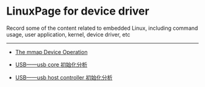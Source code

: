 # LinuxPage for device driver
Record some of the content related to embedded Linux, including command usage, user application, kernel, device driver, etc

------------------------------------------------------------------------------------------------------------------------------


 - [The mmap Device Operation](https://github.com/awokezhou/LinuxPage/wiki/The-mmap-Device-Operation)

 - [USB——usb core 初始化分析](https://github.com/awokezhou/LinuxPage/wiki/USB%E2%80%94%E2%80%94usb-core-%E5%88%9D%E5%A7%8B%E5%8C%96)
 
 - [USB——usb host controller 初始化分析](https://github.com/awokezhou/LinuxPage/wiki/USB%E2%80%94%E2%80%94usb-host-controller-driver%E5%88%9D%E5%A7%8B%E5%8C%96)
